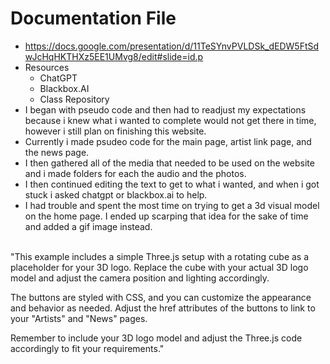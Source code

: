 # Documentation File
- https://docs.google.com/presentation/d/11TeSYnvPVLDSk_dEDW5FtSdwJcHqHKTHXz5EE1UMvg8/edit#slide=id.p
- Resources 
    - ChatGPT
    - Blackbox.AI
    - Class Repository   
- I began with pseudo code and then had to readjust my expectations because i knew what i wanted to complete would not get there in time, however i still plan on finishing this website. 
- Currently i made psudeo code for the main page, artist link page, and the news page. 
- I then gathered all of the media that needed to be used on the website and i made folders for each the audio and the photos.
- I then continued editing the text to get to what i wanted, and when i got stuck i asked chatgpt or blackbox.ai to help. 
- I had trouble and spent the most time on trying to get a 3d visual model on the home page. I ended up scarping that idea for the sake of time and added a gif image instead. 

<br>
"This example includes a simple Three.js setup with a rotating cube as a placeholder for your 3D logo. Replace the cube with your actual 3D logo model and adjust the camera position and lighting accordingly.

The buttons are styled with CSS, and you can customize the appearance and behavior as needed. Adjust the href attributes of the buttons to link to your "Artists" and "News" pages.

Remember to include your 3D logo model and adjust the Three.js code accordingly to fit your requirements."
